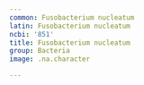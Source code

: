```yaml
---
common: Fusobacterium nucleatum
latin: Fusobacterium nucleatum
ncbi: '851'
title: Fusobacterium nucleatum
group: Bacteria
image: .na.character

---
```

